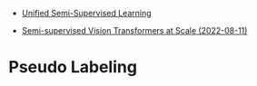 

- [Unified Semi-Supervised Learning](https://github.com/microsoft/Semi-supervised-learning)

- [Semi-supervised Vision Transformers at Scale (2022-08-11)](https://arxiv.org/abs/2208.05688)


# Pseudo Labeling
